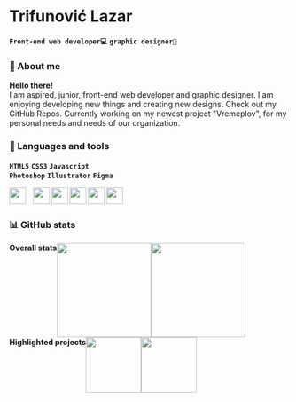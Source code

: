 # Trifunović Lazar
**`Front-end web developer💻`** **`graphic designer🎨`** 

### 🧑 About me
<strong>Hello there!</strong> <br> I am aspired, junior, front-end web developer and graphic designer. I am enjoying developing new things and creating new designs. Check out my GitHub Repos. Currently working on my newest project "Vremeplov", for my personal needs and needs of our organization.

### 🧰 Languages and tools <br> #
**`HTML5`** **`CSS3`** **`Javascript`** <Br> **`Photoshop`** **`Illustrator`** **`Figma`** 

<img align="left" width="30px" style="padding-right:10px;" src="https://cdn.jsdelivr.net/gh/devicons/devicon/icons/html5/html5-original.svg" />
<img align="left" width="30px" tyle="padding-right:10px;" src="https://cdn.jsdelivr.net/gh/devicons/devicon/icons/css3/css3-original.svg" />
<img align="left" width="30px" tyle="padding-right:10px;" src="https://cdn.jsdelivr.net/gh/devicons/devicon/icons/javascript/javascript-original.svg" />

<img align="left" width="30px" tyle="padding-right:10px;" src="https://cdn.jsdelivr.net/gh/devicons/devicon/icons/photoshop/photoshop-plain.svg" />
<img align="left" width="30px" tyle="padding-right:10px;" src="https://cdn.jsdelivr.net/gh/devicons/devicon/icons/illustrator/illustrator-plain.svg" />
<img align="left" width="30px" tyle="padding-right:10px;" src="https://cdn.jsdelivr.net/gh/devicons/devicon/icons/figma/figma-original.svg" />
<br>
<br>

### 📊 GitHub stats

<div style="display:flex; flex-wrap:wrap; width:100%;">
  <strong> Overall stats </strong> <br>
  <a href="https://github.com/trifkee/github-readme-stats">
    <img height=170 src="https://github-readme-stats.vercel.app/api?username=trifkee&show_icons=true&bg-color=#000000">
  </a>
   <a href="https://github.com/trifkee/github-readme-stats">
    <img height=170 src="https://github-readme-stats.vercel.app/api/top-langs/?username=trifkee&show_icons=true&layout=compact&bg-color=#000000">
  </a> <br>
  <strong> Highlighted projects </strong> <br>
   <a href="https://github.com/trifkee/vremeplov">
    <img height=100 src="https://github-readme-stats.vercel.app/api/pin/?username=trifkee&repo=vremeplov&bg-color=#000000&layout=compact">
  </a>
   <a href="https://github.com/trifkee/mojaKuhinjaV2">
    <img height=100 src="https://github-readme-stats.vercel.app/api/pin/?username=trifkee&repo=mojaKuhinjaV2&bg-color=#000000&layout=compact">
  </a>
</div>
